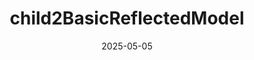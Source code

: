 ---
api_tags:
- class
categories:
- api
- testlib API
contributors:
- Elwardi
date: '2025-05-05'
description: 'a child model mimiking original OpenFOAM child models

  and keeping an optional subModel that participates in RTS'
foamCD:
  ctors:
  - access: public
    definition_file: https://github.com/FoamScience/openfoam-reflections/blob/wrap/src/testlib/lvl1Support/child2BasicReflectedModel/child2BasicReflectedModel.H#L23-L23
    documentation:
      deprecated: ''
      description: Construct from dictionary
      returns: ''
      since: ''
    is_const: false
    is_constructor: true
    is_defaulted: false
    is_deleted: false
    is_deprecated: 0
    is_destructor: false
    is_final: false
    is_noexcept: false
    is_override: false
    is_pure_virtual: false
    is_static: false
    is_virtual: false
    name: child2BasicReflectedModel
    parameters: []
    return_type: null
    signature: explicit child2BasicReflectedModel(const dictionary& dict)
  documentation:
    deprecated: ''
    description: 'a child model mimiking original OpenFOAM child models

      and keeping an optional subModel that participates in RTS'
    is_deprecated: false
    params: {}
    returns: ''
    since: ''
  dtor:
    access: public
    definition_file: https://github.com/FoamScience/openfoam-reflections/blob/wrap/src/testlib/lvl1Support/child2BasicReflectedModel/child2BasicReflectedModel.H#L26-L26
    documentation:
      deprecated: ''
      description: Destruct child2BasicReflectedModels
      returns: ''
      since: ''
    is_const: false
    is_constructor: false
    is_defaulted: false
    is_deleted: false
    is_deprecated: 0
    is_destructor: true
    is_final: false
    is_noexcept: false
    is_override: false
    is_pure_virtual: false
    is_static: false
    is_virtual: false
    name: ~child2BasicReflectedModel
    parameters: []
    return_type: null
    signature: virtual ~child2BasicReflectedModel() = default
  enclosed_entities: []
  factory_methods: []
  fields:
    private: []
    protected: []
    public: []
  filename: https://github.com/FoamScience/openfoam-reflections/blob/wrap/src/testlib/lvl1Support/child2BasicReflectedModel/child2BasicReflectedModel.H#L10-L38
  interface:
    abstract_in_base_methods: []
    abstract_methods: []
    public_bases: []
    public_methods:
    - access: public
      name: type
      overloads:
      - access: public
        definition_file: https://github.com/FoamScience/openfoam-reflections/blob/wrap/src/testlib/lvl1Support/child2BasicReflectedModel/child2BasicReflectedModel.H#L20-L20
        documentation:
          deprecated: ''
          description: Runtime type name
          returns: ''
          since: ''
        is_const: false
        is_constructor: false
        is_defaulted: 0
        is_deleted: false
        is_deprecated: 0
        is_destructor: false
        is_final: 0
        is_noexcept: false
        is_override: 0
        is_pure_virtual: 0
        is_static: 0
        is_virtual: 1
        name: type
        parameters: []
        return_type: void
        signature: virtual void type()
    - access: public
      name: clone
      overloads:
      - access: public
        definition_file: https://github.com/FoamScience/openfoam-reflections/blob/wrap/src/testlib/lvl1Support/child2BasicReflectedModel/child2BasicReflectedModel.H#L29-L29
        documentation:
          deprecated: ''
          description: Update child2BasicReflectedModel
          returns: ''
          since: ''
        is_const: false
        is_constructor: false
        is_defaulted: 0
        is_deleted: false
        is_deprecated: 0
        is_destructor: false
        is_final: 0
        is_noexcept: false
        is_override: 0
        is_pure_virtual: 0
        is_static: 0
        is_virtual: 1
        name: clone
        parameters: []
        return_type: void
        signature: virtual autoPtr<basicReflectedModel> clone() const
    - access: public
      name: verifyType
      overloads:
      - access: public
        definition_file: https://github.com/FoamScience/openfoam-reflections/blob/wrap/src/testlib/lvl1Support/child2BasicReflectedModel/child2BasicReflectedModel.H#L32-L34
        documentation:
          deprecated: ''
          description: Verify type name
          returns: ''
          since: ''
        is_const: false
        is_constructor: false
        is_defaulted: 0
        is_deleted: false
        is_deprecated: 0
        is_destructor: false
        is_final: 0
        is_noexcept: false
        is_override: 0
        is_pure_virtual: 0
        is_static: 0
        is_virtual: 1
        name: verifyType
        parameters: []
        return_type: void
        signature: virtual word verifyType() const
    static_methods:
    - name: typeName_
      overloads:
      - access: public
        definition_file: https://github.com/FoamScience/openfoam-reflections/blob/wrap/src/testlib/lvl1Support/child2BasicReflectedModel/child2BasicReflectedModel.H#L20-L20
        documentation:
          deprecated: ''
          description: Runtime type name
          returns: ''
          since: ''
        is_const: false
        is_constructor: false
        is_defaulted: 0
        is_deleted: false
        is_deprecated: 0
        is_destructor: false
        is_final: 0
        is_noexcept: false
        is_override: 0
        is_pure_virtual: 0
        is_static: 1
        is_virtual: 0
        name: typeName_
        parameters: []
        return_type: void
        signature: static void typeName_()
  knowledge_requirements:
  - classes
  - default_delete
  - inheritance
  - openfoam_basics
  member_type_aliases:
    private: []
    protected: []
    public: []
  mpi_comms:
    handles_member_reference_through_mpi: false
    has_member_reference: false
    linked_lists: false
    parallel_streams: false
    random_access_lists: false
  namespace: Foam
  openfoam_dsl:
    RTS:
      RTS_table_names: []
      base_RTS_classes: []
      class_role: unknown
      is_RTS_base: false
      is_RTS_child: false
      plugin_active: true
      rts_status: partial
    reflection:
      is_reflectable: false
      reflection_error: ''
      reflection_type: ''
      standard_config: ''
      standard_config_details: ''
  private_bases: []
  private_methods: []
  protected_bases: []
  protected_methods: []
  signature: 'class child2BasicReflectedModel : public basicReflectedModel'
  standard_config: ''
  unit_tests: []
layout: class
title: child2BasicReflectedModel
url: /api/Foam_child2BasicReflectedModel
weight: 20
---